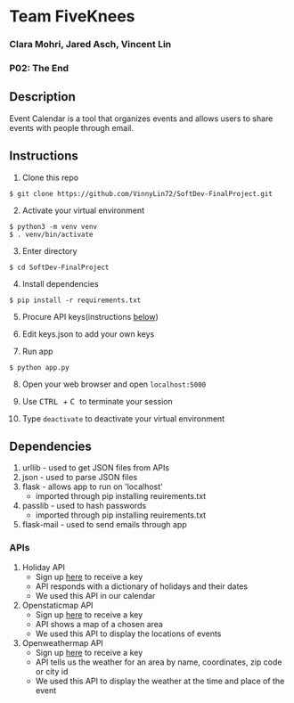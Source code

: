 # Team FiveKnees
### Clara Mohri, Jared Asch, Vincent Lin
### P02: The End

## Description
Event Calendar is a tool that organizes events and allows users to share events with people through email.

## Instructions
1. Clone this repo
```
$ git clone https://github.com/VinnyLin72/SoftDev-FinalProject.git
```

2. Activate your virtual environment
```
$ python3 -m venv venv
$ . venv/bin/activate
```

3. Enter directory
```
$ cd SoftDev-FinalProject
```

4. Install dependencies
```
$ pip install -r requirements.txt
```

5. Procure API keys(instructions [below](https://github.com/VinnyLin72/SoftDev-FinalProject#dependencies))

6. Edit keys.json to add your own keys

7. Run app
```
$ python app.py
```

8. Open your web browser and open `localhost:5000`

9. Use <kbd> CTRL </kbd> + <kbd> C </kbd> to terminate your session

10. Type `deactivate` to deactivate your virtual environment

## Dependencies

1. urllib - used to get JSON files from APIs
2. json - used to parse JSON files
3. flask - allows app to run on 'localhost'
   - imported through pip installing reuirements.txt
4. passlib - used to hash passwords
   - imported through pip installing reuirements.txt
5. flask-mail - used to send emails through app

### APIs

1. Holiday API
   - Sign up [here](https://holidayapi.com/) to receive a key
   - API responds with a dictionary of holidays and their dates
   - We used this API in our calendar
2. Openstaticmap API
   - Sign up [here](https://developer.mapquest.com/) to receive a key
   - API shows a map of a chosen area
   - We used this API to display the locations of events
3. Openweathermap API
   - Sign up [here](https://openweathermap.org/api) to receive a key
   - API tells us the weather for an area by name, coordinates, zip code or city id 
   - We used this API to display the weather at the time and place of the event

